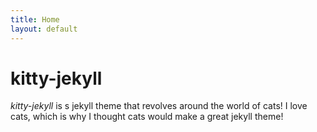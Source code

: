 ```yaml
---
title: Home
layout: default
---
```


# kitty-jekyll

*kitty-jekyll* is s jekyll theme that revolves around the world of cats! I love cats, which is why I thought cats would make a great jekyll theme!